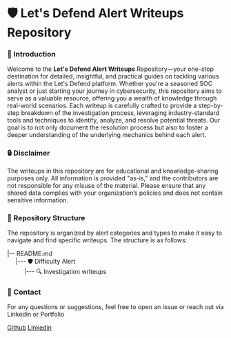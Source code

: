 <h1>🛡️ Let's Defend Alert Writeups Repository</h1>

<h3>📜 Introduction</h3>
<p>Welcome to the <strong>Let's Defend Alert Writeups</strong> Repository—your one-stop destination for detailed, insightful, and practical guides on tackling various alerts within the Let's Defend platform. Whether you're a seasoned SOC analyst or just starting your journey in cybersecurity, this repository aims to serve as a valuable resource, offering you a wealth of knowledge through real-world scenarios. Each writeup is carefully crafted to provide a step-by-step breakdown of the investigation process, leveraging industry-standard tools and techniques to identify, analyze, and resolve potential threats. Our goal is to not only document the resolution process but also to foster a deeper understanding of the underlying mechanics behind each alert.</p>

<h3>🔒 Disclaimer</h3>
<p>The writeups in this repository are for educational and knowledge-sharing purposes only. All information is provided "as-is," and the contributors are not responsible for any misuse of the material. Please ensure that any shared data complies with your organization’s policies and does not contain sensitive information.</p>

<h3>📂 Repository Structure</h3>
<p>The repository is organized by alert categories and types to make it easy to navigate and find specific writeups. The structure is as follows:</p>
|-- README.md<br>
&nbsp;&nbsp;&nbsp;&nbsp;&nbsp;|--- 🛡️ Difficulty Alert<br>
&nbsp;&nbsp;&nbsp;&nbsp;&nbsp;&nbsp;&nbsp;&nbsp;&nbsp;&nbsp;|--- 🔍 Investigation writeups 

<h3>📧 Contact</h3>
<p>For any questions or suggestions, feel free to open an issue or reach out via Linkedin or Portfolio</p>
<a href="https://github.com/Yoswell">Github</a>
<a href="https://www.linkedin.com/in/yoswel-badilla-cyberjr/">Linkedin</a>
